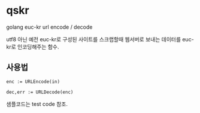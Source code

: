 qskr
====

golang euc-kr url encode / decode


utf8 아닌 예전 euc-kr로 구성된 사이트를 스크랩할때 웹서버로 보내는 데이터를 euc-kr로 인코딩해주는 함수. 


사용법
------

```
enc := URLEncode(in)

dec,err := URLDecode(enc)
```

샘플코드는 test code 참조.
